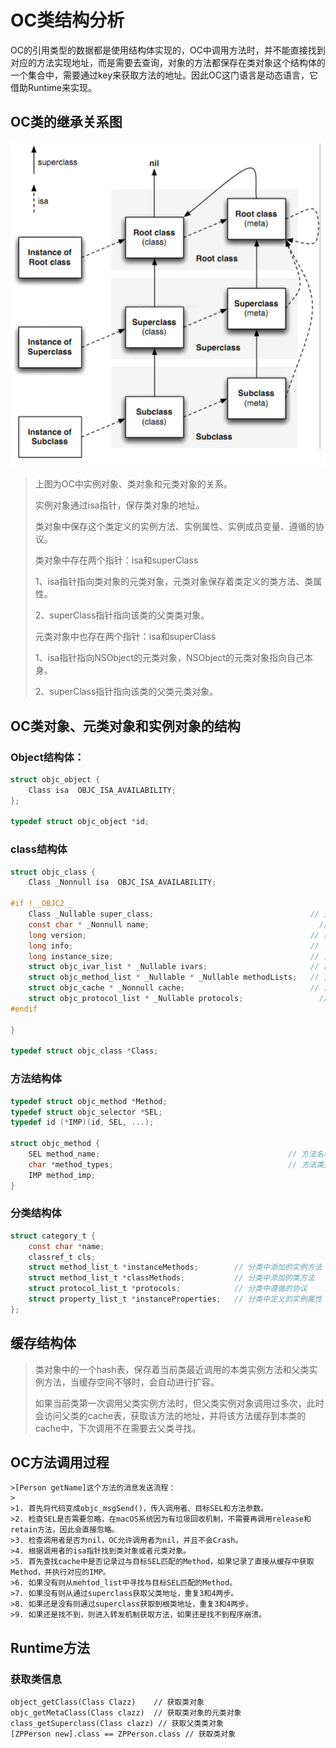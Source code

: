 # OC类结构分析

​	OC的引用类型的数据都是使用结构体实现的，OC中调用方法时，并不能直接找到对应的方法实现地址，而是需要去查询，对象的方法都保存在类对象这个结构体的一个集合中，需要通过key来获取方法的地址。因此OC这门语言是动态语言，它借助Runtime来实现。

## OC类的继承关系图

<img src="media/image-20200719174359276.png" width=600>

> 上图为OC中实例对象、类对象和元类对象的关系。
>
> 实例对象通过isa指针，保存类对象的地址。
>
> 类对象中保存这个类定义的实例方法、实例属性、实例成员变量、遵循的协议。
>
> 
>
> 类对象中存在两个指针：isa和superClass
>
> 1、isa指针指向类对象的元类对象，元类对象保存着类定义的类方法、类属性。
>
> 2、superClass指针指向该类的父类类对象。
>
> 
>
> 元类对象中也存在两个指针：isa和superClass
>
> 1、isa指针指向NSObject的元类对象，NSObject的元类对象指向自己本身。
>
> 2、superClass指针指向该类的父类元类对象。



## OC类对象、元类对象和实例对象的结构

### Object结构体：

```objective-c
struct objc_object {
    Class isa  OBJC_ISA_AVAILABILITY;
};

typedef struct objc_object *id;
```

### class结构体

```objective-c
struct objc_class {
    Class _Nonnull isa  OBJC_ISA_AVAILABILITY;

#if !__OBJC2__
    Class _Nullable super_class;                                   // 父类指针
    const char * _Nonnull name;                                		 // 类名称
    long version;                                                  // 类版本
    long info;                                                     //
    long instance_size;                                            // 对象大小
    struct objc_ivar_list * _Nullable ivars;                       // 成员变量列表
    struct objc_method_list * _Nullable * _Nullable methodLists;   // 方法列表                 
    struct objc_cache * _Nonnull cache;                            // 方法缓存列表
    struct objc_protocol_list * _Nullable protocols;          		 // 遵循的协议列表
#endif

} 

typedef struct objc_class *Class;
```

### 方法结构体

```objective-c
typedef struct objc_method *Method;
typedef struct objc_selector *SEL;
typedef id (*IMP)(id, SEL, ...); 

struct objc_method {
    SEL method_name;                                          // 方法名称;
    char *method_types;                                       // 方法类型;
    IMP method_imp;          										  					 // 方法地址
}
```

### 分类结构体

```objective-c
struct category_t { 
    const char *name; 													// 扩展的类名称
    classref_t cls; 														// 扩展的类对象指针
    struct method_list_t *instanceMethods;        // 分类中添加的实例方法
    struct method_list_t *classMethods;           // 分类中添加的类方法
    struct protocol_list_t *protocols;            // 分类中遵循的协议
    struct property_list_t *instanceProperties;   // 分类中定义的实例属性
};
```



## 缓存结构体

> 类对象中的一个hash表，保存着当前类最近调用的本类实例方法和父类实例方法，当缓存空间不够时，会自动进行扩容。
>
> 如果当前类第一次调用父类实例方法时，但父类实例对象调用过多次，此时会访问父类的cache表，获取该方法的地址，并将该方法缓存到本类的cache中，下次调用不在需要去父类寻找。

## OC方法调用过程

	>[Person getName]这个方法的消息发送流程：
	>
	>1. 首先将代码变成objc_msgSend()，传入调用者、目标SEL和方法参数。
	>2. 检查SEL是否需要忽略，在macOS系统因为有垃圾回收机制，不需要再调用release和retain方法，因此会直接忽略。
	>3. 检查调用者是否为nil，OC允许调用者为nil，并且不会Crash。
	>4. 根据调用者的isa指针找到类对象或者元类对象。
	>5. 首先查找cache中是否记录过与目标SEL匹配的Method，如果记录了直接从缓存中获取Method，并执行对应的IMP。
	>6. 如果没有则从mehtod_list中寻找与目标SEL匹配的Method。
	>7. 如果没有则从通过superclass获取父类地址，重复3和4两步。
	>8. 如果还是没有则通过superclass获取到根类地址，重复3和4两步。
	>9. 如果还是找不到，则进入转发机制获取方法，如果还是找不到程序崩溃。



## Runtime方法



### 获取类信息

```
object_getClass(Class Clazz)    // 获取类对象
objc_getMetaClass(Class clazz)  // 获取类对象的元类对象
class_getSuperclass(Class clazz) // 获取父类类对象
[ZPPerson new].class == ZPPerson.class // 获取类对象
```

